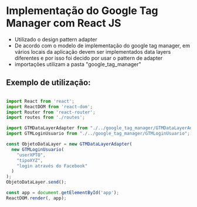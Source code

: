 # Implementação do Google Tag Manager com React JS

- Utilizado o design pattern adapter
- De acordo com o modelo de implementação do google tag manager, em vários locais da aplicação devem ser implementados data layers diferentes e por isso foi decido por usar o pattern de adapter
- importações utilizam a pasta "google_tag_manager"

## Exemplo de utilização:

```javascript

import React from 'react';
import ReactDOM from 'react-dom';
import Router from 'react-router';
import routes from './routes';

import GTMDataLayerAdapter from "./../google_tag_manager/GTMDataLayerAdapter";
import GTMLoginUsuario from "./../google_tag_manager/GTMLoginUsuario";

const ObjetoDataLayer = new GTMDataLayerAdapter(
  new GTMLoginUsuario(
    "userXPTO",
    "tipoXYZ",
    "login através do Facebook"
  )
);
ObjetoDataLayer.send();

const app = document.getElementById('app');
ReactDOM.render(, app);

```
